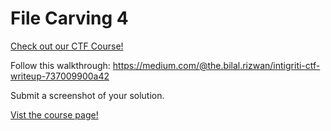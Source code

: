 # File Carving 4

[Check out our CTF Course!](https://academy.hoppersroppers.org/mod/page/view.php?id=576)

Follow this walkthrough: <https://medium.com/@the.bilal.rizwan/intigriti-ctf-writeup-737009900a42>

Submit a screenshot of your solution. 

[Vist the course page!](https://academy.hoppersroppers.org/mod/page/view.php?id=576)
